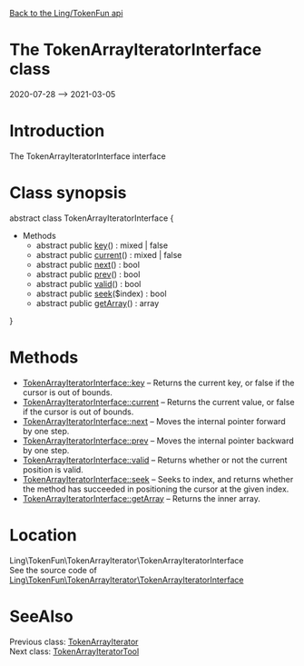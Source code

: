[Back to the Ling/TokenFun api](https://github.com/lingtalfi/TokenFun/blob/master/doc/api/Ling/TokenFun.md)



The TokenArrayIteratorInterface class
================
2020-07-28 --> 2021-03-05






Introduction
============

The TokenArrayIteratorInterface interface



Class synopsis
==============


abstract class <span class="pl-k">TokenArrayIteratorInterface</span>  {

- Methods
    - abstract public [key](https://github.com/lingtalfi/TokenFun/blob/master/doc/api/Ling/TokenFun/TokenArrayIterator/TokenArrayIteratorInterface/key.md)() : mixed | false
    - abstract public [current](https://github.com/lingtalfi/TokenFun/blob/master/doc/api/Ling/TokenFun/TokenArrayIterator/TokenArrayIteratorInterface/current.md)() : mixed | false
    - abstract public [next](https://github.com/lingtalfi/TokenFun/blob/master/doc/api/Ling/TokenFun/TokenArrayIterator/TokenArrayIteratorInterface/next.md)() : bool
    - abstract public [prev](https://github.com/lingtalfi/TokenFun/blob/master/doc/api/Ling/TokenFun/TokenArrayIterator/TokenArrayIteratorInterface/prev.md)() : bool
    - abstract public [valid](https://github.com/lingtalfi/TokenFun/blob/master/doc/api/Ling/TokenFun/TokenArrayIterator/TokenArrayIteratorInterface/valid.md)() : bool
    - abstract public [seek](https://github.com/lingtalfi/TokenFun/blob/master/doc/api/Ling/TokenFun/TokenArrayIterator/TokenArrayIteratorInterface/seek.md)($index) : bool
    - abstract public [getArray](https://github.com/lingtalfi/TokenFun/blob/master/doc/api/Ling/TokenFun/TokenArrayIterator/TokenArrayIteratorInterface/getArray.md)() : array

}






Methods
==============

- [TokenArrayIteratorInterface::key](https://github.com/lingtalfi/TokenFun/blob/master/doc/api/Ling/TokenFun/TokenArrayIterator/TokenArrayIteratorInterface/key.md) &ndash; Returns the current key, or false if the cursor is out of bounds.
- [TokenArrayIteratorInterface::current](https://github.com/lingtalfi/TokenFun/blob/master/doc/api/Ling/TokenFun/TokenArrayIterator/TokenArrayIteratorInterface/current.md) &ndash; Returns the current value, or false if the cursor is out of bounds.
- [TokenArrayIteratorInterface::next](https://github.com/lingtalfi/TokenFun/blob/master/doc/api/Ling/TokenFun/TokenArrayIterator/TokenArrayIteratorInterface/next.md) &ndash; Moves the internal pointer forward by one step.
- [TokenArrayIteratorInterface::prev](https://github.com/lingtalfi/TokenFun/blob/master/doc/api/Ling/TokenFun/TokenArrayIterator/TokenArrayIteratorInterface/prev.md) &ndash; Moves the internal pointer backward by one step.
- [TokenArrayIteratorInterface::valid](https://github.com/lingtalfi/TokenFun/blob/master/doc/api/Ling/TokenFun/TokenArrayIterator/TokenArrayIteratorInterface/valid.md) &ndash; Returns whether or not the current position is valid.
- [TokenArrayIteratorInterface::seek](https://github.com/lingtalfi/TokenFun/blob/master/doc/api/Ling/TokenFun/TokenArrayIterator/TokenArrayIteratorInterface/seek.md) &ndash; Seeks to index, and returns whether the method has succeeded in positioning the cursor at the given index.
- [TokenArrayIteratorInterface::getArray](https://github.com/lingtalfi/TokenFun/blob/master/doc/api/Ling/TokenFun/TokenArrayIterator/TokenArrayIteratorInterface/getArray.md) &ndash; Returns the inner array.





Location
=============
Ling\TokenFun\TokenArrayIterator\TokenArrayIteratorInterface<br>
See the source code of [Ling\TokenFun\TokenArrayIterator\TokenArrayIteratorInterface](https://github.com/lingtalfi/TokenFun/blob/master/TokenArrayIterator/TokenArrayIteratorInterface.php)



SeeAlso
==============
Previous class: [TokenArrayIterator](https://github.com/lingtalfi/TokenFun/blob/master/doc/api/Ling/TokenFun/TokenArrayIterator/TokenArrayIterator.md)<br>Next class: [TokenArrayIteratorTool](https://github.com/lingtalfi/TokenFun/blob/master/doc/api/Ling/TokenFun/TokenArrayIterator/Tool/TokenArrayIteratorTool.md)<br>
